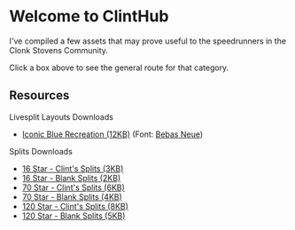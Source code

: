 # Welcome to ClintHub
I've compiled a few assets that may prove useful to the speedrunners in the Clonk Stovens Community.

Click a box above to see the general route for that category.

## Resources

Livesplit Layouts Downloads
- <a href="splits/BlueClintLayout.lsl" download>Iconic Blue Recreation (12KB)</a> (Font: [Bebas Neue](https://fonts.google.com/specimen/Bebas+Neue))

Splits Downloads
- <a href="splits/16star.lss" download>16 Star - Clint's Splits (3KB)</a>
- <a href="splits/blank_16star.lss" download>16 Star - Blank Splits (2KB)</a>
- <a href="splits/70star.lss" download>70 Star - Clint's Splits (6KB)</a>
- <a href="splits/blank_70star.lss" download>70 Star - Blank Splits (4KB)</a>
- <a href="splits/120star.lss" download>120 Star - Clint's Splits (8KB)</a>
- <a href="splits/blank_120star.lss" download>120 Star - Blank Splits (5KB)</a>